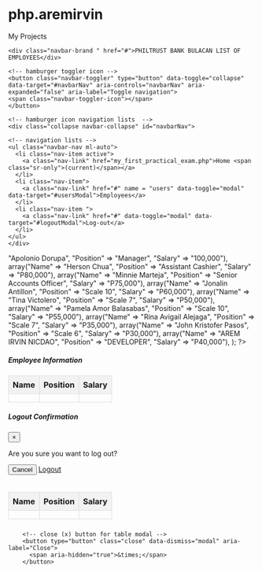 # php.aremirvin
My Projects

<!DOCTYPE html>
<html lang="en">
<head>
  <meta charset="UTF-8">
  <meta name="viewport" content="width=device-width, initial-scale=1.0">
  <title>Bootstrap Navigation Bar</title>
  <link href="https://stackpath.bootstrapcdn.com/bootstrap/4.5.2/css/bootstrap.min.css" rel="stylesheet">
  <link href="https://cdn.jsdelivr.net/npm/bootstrap@5.3.3/dist/css/bootstrap.min.css" rel="stylesheet" 
  integrity="sha384-QWTKZyjpPEjISv5WaRU9OFeRpok6YctnYmDr5pNlyT2bRjXh0JMhjY6hW+ALEwIH" crossorigin="anonymous">
  <style>
        table {
            border-collapse: collapse;
            width: 100%;
        }
        th, td {
            border: 1px solid #ddd;
            padding: 8px;
            text-align: left;
        }
        th {
            background-color: #f2f2f2;
        }
        
  </style>
</head>
<body>
    
<!-- navigation div -->
<nav class="navbar navbar-expand-lg navbar-light bg-light m-3 p-3 shadow">

    <div class="navbar-brand " href="#">PHILTRUST BANK BULACAN LIST OF EMPLOYEES</div>

    <!-- hamburger toggler icon -->
    <button class="navbar-toggler" type="button" data-toggle="collapse" data-target="#navbarNav" aria-controls="navbarNav" aria-expanded="false" aria-label="Toggle navigation">
    <span class="navbar-toggler-icon"></span>
    </button>
    
    <!-- hamburger icon navigation lists  -->
    <div class="collapse navbar-collapse" id="navbarNav">

    <!-- navigation lists -->
    <ul class="navbar-nav ml-auto">
      <li class="nav-item active">
        <a class="nav-link" href="my_first_practical_exam.php">Home <span class="sr-only">(current)</span></a>
      </li>
      <li class="nav-item">
        <a class="nav-link" href="#" name = "users" data-toggle="modal" data-target="#usersModal">Employees</a>
      </li>
      <li class="nav-item ">
        <a class="nav-link" href="#" data-toggle="modal" data-target="#logoutModal">Log-out</a>
      </li>
    </ul>
    </div>
</nav>

 <!-- array declaration for table contents -->
<?php
    $employees = array(
        array("Name" => "Apolonio Dorupa", "Position" => "Manager", "Salary" => "100,000"),
        array("Name" => "Herson Chua", "Position" => "Assistant Cashier", "Salary" => "P80,000"),
        array("Name" => "Minnie Marteja", "Position" => "Senior Accounts Officer", "Salary" => "P75,000"),
        array("Name" => "Jonalin Antillon", "Position" => "Scale 10", "Salary" => "P60,000"),
        array("Name" => "Tina Victolero", "Position" => "Scale 7", "Salary" => "P50,000"),
        array("Name" => "Pamela Amor Balasabas", "Position" => "Scale 10", "Salary" => "P55,000"),
        array("Name" => "Rina Avigail Alejaga", "Position" => "Scale 7", "Salary" => "P35,000"),
        array("Name" => "John Kristofer Pasos", "Position" => "Scale 6", "Salary" => "P30,000"),
        array("Name" => "AREM IRVIN NICDAO", "Position" => "DEVELOPER", "Salary" => "P40,000"),
        );
?>

 <!-- displaying of table contents -->        
<div class = "m-3 p-3 border-start border-secondary border-5">
<h5>Employee Information</h5>
</div>
    
<table class="table table-hover table-light">
    <thead>
        <tr>
            <th>Name</th>
            <th>Position</th>
            <th>Salary</th>
        </tr>   
    </thead>
    <tbody>
        <?php foreach ($employees as $employee): ?>
            <tr>
                <td><?php echo $employee['Name']; ?></td>
                <td><?php echo $employee['Position']; ?></td>
                <td><?php echo $employee['Salary']; ?></td>
            </tr>
        <?php endforeach; ?>
    </tbody>
</table>


 <!-- logout modal -->
<div class="modal fade" id="logoutModal" tabindex="-1" role="dialog" aria-labelledby="logoutModalLabel" aria-hidden="true">
  <div class="modal-dialog" role="document">
    <div class="modal-content">
      <div class="modal-header">
        <h5 class="modal-title" id="logoutModalLabel">Logout Confirmation</h5>
        <button type="button" class="close" data-dismiss="modal" aria-label="Close">
          <span aria-hidden="true">&times;</span>
        </button>
      </div>
      <div class="modal-body">
        <p>Are you sure you want to log out?</p>
      </div>
      <div class="modal-footer">
        <button type="button" class="btn btn-secondary" data-dismiss="modal">Cancel</button>
        <a href="logout.html" class="btn btn-primary">Logout</a>
      </div>
    </div>
  </div>
</div>
        
 <!-- users modal -->
<div class="modal fade" id="usersModal" tabindex="-1" role="dialog" aria-labelledby="usersModalLabel" aria-hidden="true">
  <div class="modal-dialog" role="document">
    <div class="modal-content">
      <div class="modal-header">
        <h5 class="modal-title" id="usersModalLabel"><table class="table table-hover table-light">
        <table class="table table-hover table-light">
            <thead>
                <tr>
                    <th>Name</th>
                    <th>Position</th>
                    <th>Salary</th>
                </tr>   
            </thead>
                <tbody>
                <?php foreach ($employees as $employee): ?>
                    <tr>
                        <td><?php echo $employee['Name']; ?></td>
                        <td><?php echo $employee['Position']; ?></td>
                        <td><?php echo $employee['Salary']; ?></td>
                    </tr>
                <?php endforeach; ?>
                </tbody>
        </table></h5>

        <!-- close (x) button for table modal -->
        <button type="button" class="close" data-dismiss="modal" aria-label="Close">
          <span aria-hidden="true">&times;</span>
        </button>
        

<script src="https://ajax.googleapis.com/ajax/libs/jquery/3.5.1/jquery.min.js"></script>
<script src="https://cdnjs.cloudflare.com/ajax/libs/popper.js/1.16.0/umd/popper.min.js"></script>
<script src="https://maxcdn.bootstrapcdn.com/bootstrap/4.5.2/js/bootstrap.min.js"></script>
<script src="https://code.jquery.com/jquery-3.5.1.slim.min.js"></script>
<script src="https://cdn.jsdelivr.net/npm/@popperjs/core@2.5.4/dist/umd/popper.min.js"></script>
<script src="https://stackpath.bootstrapcdn.com/bootstrap/4.5.2/js/bootstrap.min.js"></script>
<script src="https://cdn.jsdelivr.net/npm/bootstrap@5.3.3/dist/js/bootstrap.bundle.min.js" 
integrity="sha384-YvpcrYf0tY3lHB60NNkmXc5s9fDVZLESaAA55NDzOxhy9GkcIdslK1eN7N6jIeHz" crossorigin="anonymous"></script>
</body>
</html>
